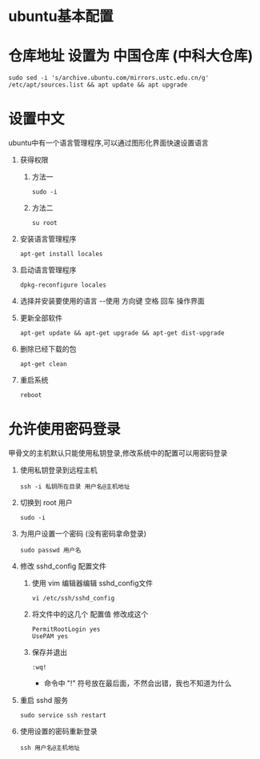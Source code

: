 # ubuntu基本配置
# 仓库地址 设置为 中国仓库 (中科大仓库)

```console
sudo sed -i 's/archive.ubuntu.com/mirrors.ustc.edu.cn/g' /etc/apt/sources.list && apt update && apt upgrade
```

# 设置中文

ubuntu中有一个语言管理程序,可以通过图形化界面快速设置语言

1. 获得权限

   1. 方法一
   
        ```console
        sudo -i
        ```
   1. 方法二
       
        ```console
        su root
        ```

2. 安装语言管理程序

    ```console
    apt-get install locales
    ```

3. 启动语言管理程序

    ```console
    dpkg-reconfigure locales
    ```

4. 选择并安装要使用的语言 --使用 方向键 空格 回车 操作界面
5. 更新全部软件

    ```console
    apt-get update && apt-get upgrade && apt-get dist-upgrade
    ```

6. 删除已经下载的包

    ```console
    apt-get clean
    ```

7. 重启系统

    ```console
    reboot
    ```
# 允许使用密码登录

甲骨文的主机默认只能使用私钥登录,修改系统中的配置可以用密码登录

1. 使用私钥登录到远程主机
    
    ```console
    ssh -i 私钥所在目录 用户名@主机地址
    ```

1. 切换到 root 用户
    
    ```console
    sudo -i
    ```
1. 为用户设置一个密码 (没有密码拿命登录)
    
    ```console
    sudo passwd 用户名
    ```

1. 修改 sshd_config 配置文件
    1. 使用 vim 编辑器编辑 sshd_config文件

        ```console
        vi /etc/ssh/sshd_config
        ```

    1. 将文件中的这几个 配置值 修改成这个

        ```config
        PermitRootLogin yes
        UsePAM yes
        ```

    1. 保存并退出

        ```console
        :wq!
        ```

        - 命令中 "!" 符号放在最后面，不然会出错，我也不知道为什么

2. 重启 sshd 服务

    ```console
    sudo service ssh restart
    ```

2. 使用设置的密码重新登录

    ```console
    ssh 用户名@主机地址
    ```